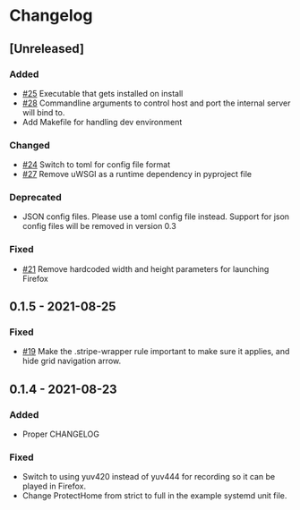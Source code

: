 # Changelog

## [Unreleased]

### Added

-   [#25](https://github.com/MetaProvide/talked/issues/25) Executable that gets installed on install
-   [#28](https://github.com/MetaProvide/talked/issues/28) Commandline arguments to control host and port the internal server will bind to.
-   Add Makefile for handling dev environment

### Changed

-   [#24](https://github.com/MetaProvide/talked/issues/24) Switch to toml for config file format
-   [#27](https://github.com/MetaProvide/talked/issues/27) Remove uWSGI as a runtime dependency in pyproject file

### Deprecated

-   JSON config files. Please use a toml config file instead. Support for json config files will be removed in version 0.3

### Fixed

-   [#21](https://github.com/MetaProvide/talked/issues/21) Remove hardcoded width and height parameters for launching Firefox

## 0.1.5 - 2021-08-25

### Fixed

-   [#19](https://github.com/MetaProvide/talked/issues/19) Make the .stripe-wrapper rule important to make sure it applies, and hide grid navigation arrow.

## 0.1.4 - 2021-08-23

### Added

-   Proper CHANGELOG

### Fixed

-   Switch to using yuv420 instead of yuv444 for recording so it can be played in Firefox.
-   Change ProtectHome from strict to full in the example systemd unit file.

